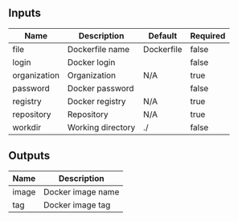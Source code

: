 <!-- markdownlint-disable -->
## Inputs

| Name | Description | Default | Required |
|------|-------------|---------|----------|
| file | Dockerfile name | Dockerfile | false |
| login | Docker login |  | false |
| organization | Organization | N/A | true |
| password | Docker password |  | false |
| registry | Docker registry | N/A | true |
| repository | Repository | N/A | true |
| workdir | Working directory | ./ | false |

## Outputs

| Name | Description |
|------|-------------|
| image | Docker image name |
| tag | Docker image tag |
<!-- markdownlint-restore -->
